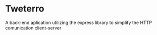 <h1>Tweterro</h1>

<p>A back-end aplication utilizing the express library to simplify the HTTP comunication client-server</p>
